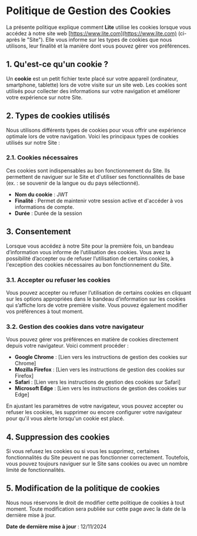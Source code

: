 # Politique de Gestion des Cookies

La présente politique explique comment **Lite** utilise les cookies lorsque vous accédez à notre site web [https://www.lite.com](https://www.lite.com) (ci-après le "Site"). Elle vous informe sur les types de cookies que nous utilisons, leur finalité et la manière dont vous pouvez gérer vos préférences.

## 1. Qu'est-ce qu'un cookie ?

Un **cookie** est un petit fichier texte placé sur votre appareil (ordinateur, smartphone, tablette) lors de votre visite sur un site web. Les cookies sont utilisés pour collecter des informations sur votre navigation et améliorer votre expérience sur notre Site.

## 2. Types de cookies utilisés

Nous utilisons différents types de cookies pour vous offrir une expérience optimale lors de votre navigation. Voici les principaux types de cookies utilisés sur notre Site :

### 2.1. Cookies nécessaires

Ces cookies sont indispensables au bon fonctionnement du Site. Ils permettent de naviguer sur le Site et d'utiliser ses fonctionnalités de base (ex. : se souvenir de la langue ou du pays sélectionné).

- **Nom du cookie** : JWT
- **Finalité** : Permet de maintenir votre session active et d'accéder à vos informations de compte.
- **Durée** : Durée de la session

## 3. Consentement

Lorsque vous accédez à notre Site pour la première fois, un bandeau d’information vous informe de l’utilisation des cookies. Vous avez la possibilité d’accepter ou de refuser l’utilisation de certains cookies, à l'exception des cookies nécessaires au bon fonctionnement du Site.

### 3.1. Accepter ou refuser les cookies

Vous pouvez accepter ou refuser l’utilisation de certains cookies en cliquant sur les options appropriées dans le bandeau d’information sur les cookies qui s’affiche lors de votre première visite. Vous pouvez également modifier vos préférences à tout moment.

### 3.2. Gestion des cookies dans votre navigateur

Vous pouvez gérer vos préférences en matière de cookies directement depuis votre navigateur. Voici comment procéder :

- **Google Chrome** : [Lien vers les instructions de gestion des cookies sur Chrome]
- **Mozilla Firefox** : [Lien vers les instructions de gestion des cookies sur Firefox]
- **Safari** : [Lien vers les instructions de gestion des cookies sur Safari]
- **Microsoft Edge** : [Lien vers les instructions de gestion des cookies sur Edge]

En ajustant les paramètres de votre navigateur, vous pouvez accepter ou refuser les cookies, les supprimer ou encore configurer votre navigateur pour qu'il vous alerte lorsqu'un cookie est placé.

## 4. Suppression des cookies

Si vous refusez les cookies ou si vous les supprimez, certaines fonctionnalités du Site peuvent ne pas fonctionner correctement. Toutefois, vous pouvez toujours naviguer sur le Site sans cookies ou avec un nombre limité de fonctionnalités.

## 5. Modification de la politique de cookies

Nous nous réservons le droit de modifier cette politique de cookies à tout moment. Toute modification sera publiée sur cette page avec la date de la dernière mise à jour.

**Date de dernière mise à jour** : 12/11/2024
